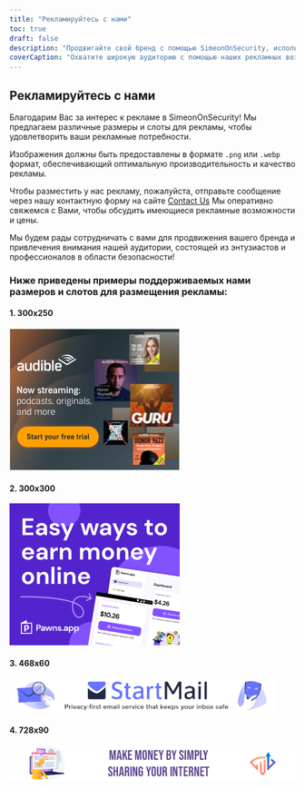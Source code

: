 ```yaml
---
title: "Рекламируйтесь с нами"
toc: true
draft: false
description: "Продвигайте свой бренд с помощью SimeonOnSecurity, используя наши рекламные возможности."
coverCaption: "Охватите широкую аудиторию с помощью наших рекламных возможностей."
---
```


## Рекламируйтесь с нами

Благодарим Вас за интерес к рекламе в SimeonOnSecurity! Мы предлагаем различные размеры и слоты для рекламы, чтобы удовлетворить ваши рекламные потребности.

Изображения должны быть предоставлены в формате `.png` или `.webp` формат, обеспечивающий оптимальную производительность и качество рекламы.

Чтобы разместить у нас рекламу, пожалуйста, отправьте сообщение через нашу контактную форму на сайте [Contact Us](https://simeononsecurity.ch/contactus/) Мы оперативно свяжемся с Вами, чтобы обсудить имеющиеся рекламные возможности и цены.

Мы будем рады сотрудничать с вами для продвижения вашего бренда и привлечения внимания нашей аудитории, состоящей из энтузиастов и профессионалов в области безопасности!

### Ниже приведены примеры поддерживаемых нами размеров и слотов для размещения рекламы:

#### 1. 300x250
![300x250 Ad](/img/ads/amazon/audible-300x250.png)

#### 2. 300x300
![300x300 Ad](/img/ads/pawnsapp/earn_money_general_300x300.png)

#### 3. 468x60
![468x60 Ad](/img/ads/startmail/startmail_468x60.png)

#### 4. 728x90
![728x90 Ad](/img/ads/traffmonetizer/make_money_by_simply_sharing_your_internet-728x90.png)
